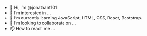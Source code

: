 - 👋 Hi, I’m @jonathant101
- 👀 I’m interested in ...
- 🌱 I’m currently learning JavaScript, HTML, CSS, React, Bootstrap.
- 💞️ I’m looking to collaborate on ...
- 📫 How to reach me ...

<!---
jonathant101/jonathant101 is a ✨ special ✨ repository because its `README.md` (this file) appears on your GitHub profile.
You can click the Preview link to take a look at your changes.
--->
